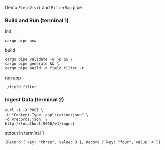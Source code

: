 Demo `FieldVisit` and `FilterMap` pipe
### Build and Run (terminal 1)
init
```
cargo pipe new
```
build
```
cargo pipe validate -o -p && \
cargo pipe generate && \
cargo pipe build -o field_filter -r
```
run app
```
./field_filter
```
### Ingest Data (terminal 2)
```
curl -i -X POST \
-H "Content-Type: application/json" \
-d @records.json  \
http://localhost:9000/v1/ingest
```
stdout in terminal 1
```
[Record { key: "three", value: 3 }, Record { key: "four", value: 4 }]
```
